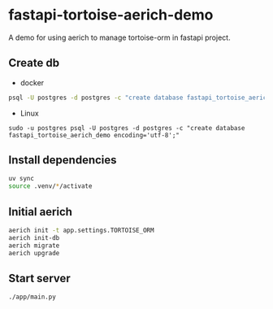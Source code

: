 # fastapi-tortoise-aerich-demo
A demo for using aerich to manage tortoise-orm in fastapi project.

## Create db
- docker
```bash
psql -U postgres -d postgres -c "create database fastapi_tortoise_aerich_demo encoding='utf-8';"
```
- Linux
```
sudo -u postgres psql -U postgres -d postgres -c "create database fastapi_tortoise_aerich_demo encoding='utf-8';"
```
## Install dependencies
```bash
uv sync
source .venv/*/activate
```
## Initial aerich
```bash
aerich init -t app.settings.TORTOISE_ORM
aerich init-db
aerich migrate
aerich upgrade
```
## Start server
```bash
./app/main.py
```
